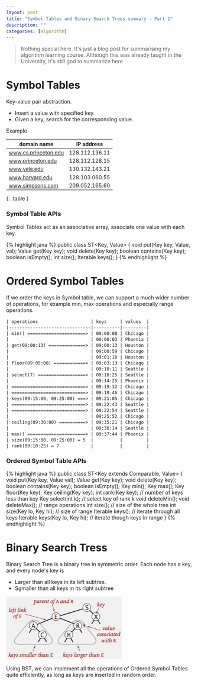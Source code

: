 ```yaml
---
layout: post
title: "Symbol Tables and Binary Search Trees summary - Part 1"
description: ""
categories: [algorithm]
---
```


> Nothing special here. It's just a blog post for summarising my algorithm learning course. Although
> this was already taught in the University, it's still god to summarize here

# Symbol Tables

Key-value pair abstraction.
- Insert a value with specified key.
- Given a key, search for the corresponding value.

Example

|domain name|IP address|
|---|---|
|www.cs.princeton.edu|128.112.136.11|
|www.princeton.edu|128.112.128.15|
|www.yale.edu|130.132.143.21|
|www.harvard.edu|128.103.060.55|
|www.simpsons.com|209.052.165.60|
{: .table }

### Symbol Table APIs

Symbol Tables act as an associative array, associate one value with each key.

{% highlight java %}
public class ST<Key, Value> {
    void put(Key key, Value, val);
    Value get(Key key);
    void delete(Key key);
    boolean contains(Key key);
    boolean isEmpty();
    int size();
    Iterable<Key> keys();
}
{% endhighlight %}

# Ordered Symbol Tables

If we order the keys in Symbol table, we can support a much wider number of operations, for example
min, max operations and especially range operations.

```
| operations                    | keys     | values  |
|-------------------------------|----------|---------|
| min() ======================> | 09:00:00 | Chicago |
|                               | 09:00:03 | Phoenix |
| get(09:00:13) ==============> | 09:00:13 | Houston |
|                               | 09:00:59 | Chicago |
|                               | 09:01:10 | Houston |
| floor(09:05:00) ============> | 09:03:13 | Chicago |
|                               | 09:10:11 | Seattle |
| select(7) ==================> | 09:10:25 | Seattle |
|                               | 09:14:25 | Phoenix |
| ============================> | 09:19:32 | Chicago |
| ============================> | 09:19:46 | Chicago |
| keys(09:15:00, 09:25:00) ===> | 09:21:05 | Chicago |
| ============================> | 09:22:43 | Seattle |
| ============================> | 09:22:54 | Seattle |
|                               | 09:25:52 | Chicago |
| ceiling(09:30:00) ==========> | 09:35:21 | Chicago |
|                               | 09:36:14 | Seattle |
| max() ======================> | 09:37:44 | Phoenix |
| size(09:15:00, 09:25:00) = 5  |          |         |
| rank(09:10:25) = 7            |          |         |
```

### Ordered Symbol Table APIs

{% highlight java %}
public class ST<Key extends Comparable<Key>, Value> {
    void put(Key key, Value val);
    Value get(Key key);
    void delete(Key key);
    boolean contains(Key key);
    boolean isEmpty();
    Key min();
    Key max();
    Key floor(Key key);
    Key ceiling(Key key);
    int rank(Key key); // number of keys less than key
    Key select(int k); // select key of rank k
    void deleteMin();
    void deleteMax();
    // range operations
    int size(); // size of the whole tree
    int size(Key lo, Key hi); // size of range
    Iterable<Key> keys(); // iterate through all keys
    Iterable<Key> keys(Key lo, Key hi); // iterate though keys in range
}
{% endhighlight %}

# Binary Search Tress

Binary Search Tree is a binary tree in symmetric order. Each node has a key, and every node's key is
- Larger than all keys in its left subtree.
- Sgmaller than all keys in its right subtree

![BST](/files/2018-09-10-symbol-tables-and-binary-search-trees-summary/bst1.png)

Using BST, we can implement all the operations of Ordered Symbol Tables quite efficiently, as long
as keys are inserted in random order.

